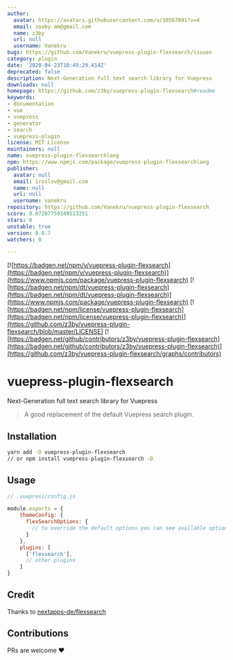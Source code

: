 ```yaml
---
author:
  avatar: https://avatars.githubusercontent.com/u/30567891?v=4
  email: zoaby.am@gmail.com
  name: z3by
  url: null
  username: Vanekru
bugs: https://github.com/Vanekru/vuepress-plugin-flexsearch/issues
category: plugin
date: '2020-04-23T10:49:29.414Z'
deprecated: false
description: Next-Generation full text search library for Vuepress
downloads: null
homepage: https://github.com/z3by/vuepress-plugin-flexsearch#readme
keywords:
- documentation
- vue
- vuepress
- generator
- search
- vuepress-plugin
license: MIT License
maintainers: null
name: vuepress-plugin-flexsearchlang
npm: https://www.npmjs.com/package/vuepress-plugin-flexsearchlang
publisher:
  avatar: null
  email: iroslov@gmail.com
  name: null
  url: null
  username: vanekru
repository: https://github.com/Vanekru/vuepress-plugin-flexsearch
score: 0.07207759349513251
stars: 0
unstable: true
version: 0.0.7
watchers: 0

---
```


[![https://badgen.net/npm/v/vuepress-plugin-flexsearch](https://badgen.net/npm/v/vuepress-plugin-flexsearch)](https://www.npmjs.com/package/vuepress-plugin-flexsearch)
[![https://badgen.net/npm/dt/vuepress-plugin-flexsearch](https://badgen.net/npm/dt/vuepress-plugin-flexsearch)](https://www.npmjs.com/package/vuepress-plugin-flexsearch)
[![https://badgen.net/npm/license/vuepress-plugin-flexsearch](https://badgen.net/npm/license/vuepress-plugin-flexsearch)](https://github.com/z3by/vuepress-plugin-flexsearch/blob/master/LICENSE)
[![https://badgen.net/github/contributors/z3by/vuepress-plugin-flexsearch](https://badgen.net/github/contributors/z3by/vuepress-plugin-flexsearch)](https://github.com/z3by/vuepress-plugin-flexsearch/graphs/contributors)


# vuepress-plugin-flexsearch

Next-Generation full text search library for Vuepress

> A good replacement of the default Vuepress search plugin.

## Installation

```bash
yarn add -D vuepress-plugin-flexsearch
// or npm install vuepress-plugin-flexsearch -D

```

## Usage

```js
// .vuepress/config.js

module.exports = {
    themeConfig: {
      flexSearchOptions: {
        // to override the default options you can see available options on https://github.com/nextapps-de/flexsearch
      }
    },
    plugins: [
      ['flexsearch'],
      // other plugins
    ]
}
```

## Credit

Thanks to [nextapps-de/flexsearch](https://github.com/nextapps-de/flexsearch)

## Contributions

PRs are welcome :heart:

